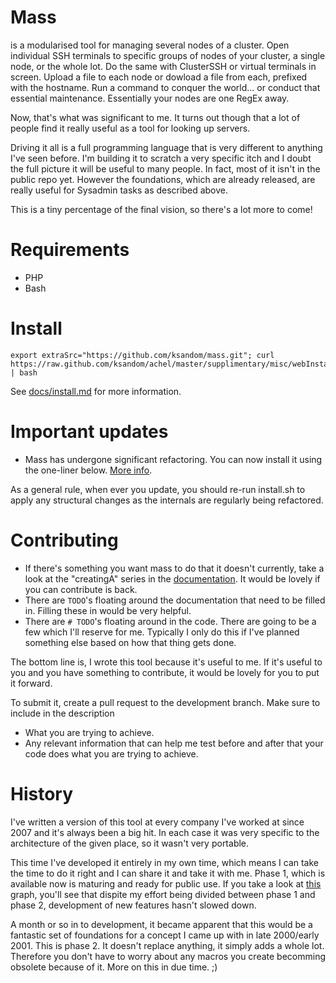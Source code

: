 # Mass
is a modularised tool for managing several nodes of a cluster. Open individual SSH terminals to specific groups of nodes of your cluster, a single node, or the whole lot. Do the same with ClusterSSH or virtual terminals in screen. Upload a file to each node or dowload a file from each, prefixed with the hostname. Run a command to conquer the world... or conduct that essential maintenance. Essentially your nodes are one RegEx away.

Now, that's what was significant to me. It turns out though that a lot of people find it really useful as a tool for looking up servers.

Driving it all is a full programming language that is very different to anything I've seen before. I'm building it to scratch a very specific itch and I doubt the full picture it will be useful to many people. In fact, most of it isn't in the public repo yet. However the foundations, which are already released, are really useful for Sysadmin tasks as described above.

This is a tiny percentage of the final vision, so there's a lot more to come!

# Requirements

* PHP
* Bash

# Install

    export extraSrc="https://github.com/ksandom/mass.git"; curl https://raw.github.com/ksandom/achel/master/supplimentary/misc/webInstall | bash

See [docs/install.md](mass/tree/master/docs/install.md) for more information.

# Important updates

* Mass has undergone significant refactoring. You can now install it using the one-liner below. [More info](mass/tree/master/docs/install.md).

As a general rule, when ever you update, you should re-run install.sh to apply any structural changes as the internals are regularly being refactored.

# Contributing

* If there's something you want mass to do that it doesn't currently, take a look at the "creatingA" series in the [documentation](tree/master/docs). It would be lovely if you can contribute is back.
* There are `TODO`'s floating around the documentation that need to be filled in. Filling these in would be very helpful.
* There are `# TODO`'s floating around in the code. There are going to be a few which I'll reserve for me. Typically I only do this if I've planned something else based on how that thing gets done.

The bottom line is, I wrote this tool because it's useful to me. If it's useful to you and you have something to contribute, it would be lovely for you to put it forward.

To submit it, create a pull request to the development branch. Make sure to include in the description
* What you are trying to achieve.
* Any relevant information that can help me test before and after that your code does what you are trying to achieve.

# History
I've written a version of this tool at every company I've worked at since 2007 and it's always been a big hit. In each case it was very specific to the architecture of the given place, so it wasn't very portable.

This time I've developed it entirely in my own time, which means I can take the time to do it right and I can share it and take it with me. Phase 1, which is available now is maturing and ready for public use. If you take a look at [this](https://github.com/ksandom/mass/graphs/code-frequency) graph, you'll see that dispite my effort being divided between phase 1 and phase 2, development of new features hasn't slowed down.

A month or so in to development, it became apparent that this would be a fantastic set of foundations for a concept I came up with in late 2000/early 2001. This is phase 2. It doesn't replace anything, it simply adds a whole lot. Therefore you don't have to worry about any macros you create becomming obsolete because of it. More on this in due time. ;)
 
